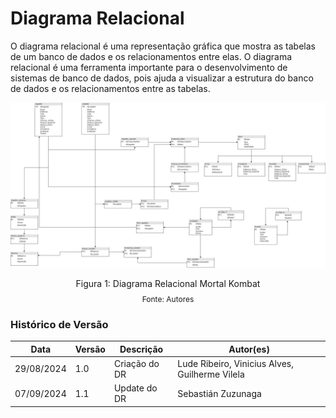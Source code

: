 # Diagrama Relacional

O diagrama relacional é uma representação gráfica que mostra as tabelas de um banco de dados e os relacionamentos entre elas. O diagrama relacional é uma ferramenta importante para o desenvolvimento de sistemas de banco de dados, pois ajuda a visualizar a estrutura do banco de dados e os relacionamentos entre as tabelas.

![Diagrama Relacional Mortal Kombat](../img/MKRelacionalNovo.png)

<div style="text-align: center">
  <p>Figura 1: Diagrama Relacional Mortal Kombat</p>
  <p style="margin-top: -1%; font-size: 12px">Fonte: Autores</p>
</div>

### Histórico de Versão

| Data       | Versão | Descrição     | Autor(es)                                      |
| ---------- | ------ | ------------- | ---------------------------------------------- |
| 29/08/2024 | 1.0    | Criação do DR | Lude Ribeiro, Vinicius Alves, Guilherme Vilela |
| 07/09/2024 | 1.1    | Update do DR | Sebastián Zuzunaga |